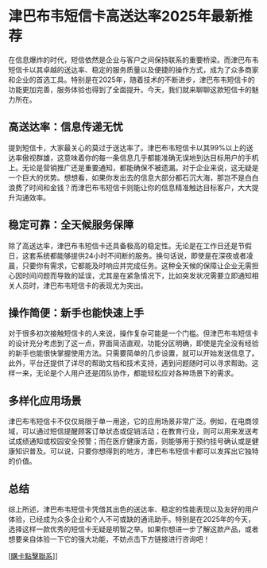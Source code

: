 # 津巴布韦短信卡高送达率2025年最新推荐

在信息爆炸的时代，短信依然是企业与客户之间保持联系的重要桥梁。而津巴布韦短信卡以其卓越的送达率、稳定的服务质量以及便捷的操作方式，成为了众多商家和企业的首选工具。特别是在2025年，随着技术的不断进步，津巴布韦短信卡的功能更加完善，服务体验也得到了全面提升。今天，我们就来聊聊这款短信卡的魅力所在。

## 高送达率：信息传递无忧

提到短信卡，大家最关心的莫过于送达率了。津巴布韦短信卡以其99%以上的送达率傲视群雄，这意味着你的每一条信息几乎都能准确无误地到达目标用户的手机上。无论是营销推广还是重要通知，都能确保不被遗漏。对于企业来说，这无疑是一个巨大的优势。想想看，如果你发出去的信息大部分都石沉大海，那岂不是白白浪费了时间和金钱？而津巴布韦短信卡则能让你的信息精准触达目标客户，大大提升沟通效率。

## 稳定可靠：全天候服务保障

除了高送达率，津巴布韦短信卡还具备极高的稳定性。无论是在工作日还是节假日，这套系统都能够提供24小时不间断的服务。换句话说，即使是在深夜或者凌晨，只要你有需求，它都能及时响应并完成任务。这种全天候的保障让企业无需担心因时间问题而导致的延误，尤其是在紧急情况下，比如突发状况需要立即通知相关人员时，津巴布韦短信卡的表现尤为突出。

## 操作简便：新手也能快速上手

对于很多初次接触短信卡的人来说，操作复杂可能是一个门槛。但津巴布韦短信卡的设计充分考虑到了这一点，界面简洁直观，功能分区明确，即使是完全没有经验的新手也能很快掌握使用方法。只需要简单的几步设置，就可以开始发送信息了。此外，平台还提供了详尽的帮助文档和技术支持，遇到问题随时可以寻求帮助。这样一来，无论是个人用户还是团队协作，都能轻松应对各种场景下的需求。

## 多样化应用场景

津巴布韦短信卡不仅仅局限于单一用途，它的应用场景非常广泛。例如，在电商领域，可以通过短信提醒顾客订单状态或促销活动；在教育行业，则可以用来发送考试成绩通知或校园安全预警；而在医疗健康方面，则能够用于预约挂号确认或是健康知识普及。可以说，只要你想得到的地方，津巴布韦短信卡都可以发挥出它独特的价值。

## 总结

综上所述，津巴布韦短信卡凭借其出色的送达率、稳定的性能表现以及友好的用户体验，已经成为众多企业和个人不可或缺的通讯助手。特别是在2025年的今天，选择这样一款优秀的短信卡无疑是明智之举。如果你想进一步了解这款产品，或者想要亲自体验一下它的强大功能，不妨点击下方链接进行咨询吧！

[[購卡點擊聯系](https://t.me/s/SXDXQF)]]